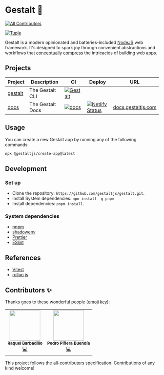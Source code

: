 # Gestalt 🌈
<!-- ALL-CONTRIBUTORS-BADGE:START - Do not remove or modify this section -->
[![All Contributors](https://img.shields.io/badge/all_contributors-2-orange.svg?style=flat-square)](#contributors-)
<!-- ALL-CONTRIBUTORS-BADGE:END -->

[![Tuple](https://img.shields.io/badge/Pairing%20with-Tuple-5A67D8)](https://tuple.app)

Gestalt is a modern opinionated and batteries-included [NodeJS](https://nodejs.org/en/) web framework. It's designed to spark joy through convenient abstractions and workflows that [conceptually compress](https://m.signalvnoise.com/conceptual-compression-means-beginners-dont-need-to-know-sql-hallelujah/) the intricacies of building web apps.

## Projects

| Project              | Description     | CI                                                                                                                                                 | Deploy | URL |
| -------------------- | --------------- | -------------------------------------------------------------------------------------------------------------------------------------------------- | --- | -- |
| [gestalt](/packages/gestalt) | The Gestalt CLI | [![Gestalt](https://github.com/gestaltjs/gestalt/actions/workflows/gestalt.yml/badge.svg)](https://github.com/gestaltjs/gestalt/actions/workflows/gestalt.yml) | | |
| [docs](/packages/docs) | The Gestalt Docs | [![docs](https://github.com/gestaltjs/gestalt/actions/workflows/docs.yml/badge.svg)](https://github.com/gestaltjs/gestalt/actions/workflows/docs.yml) | [![Netlify Status](https://api.netlify.com/api/v1/badges/59663ddf-1542-4900-bd41-252c0263703f/deploy-status)](https://app.netlify.com/sites/gestalt-docs/deploys) | [docs.gestaltjs.com](https://docs.gestaltjs.com) |

## Usage

You can create a new Gestalt app by running any of the following commands:

```bash
npx @gestaltjs/create-app@latest
```

## Development

### Set up

- Clone the repository: `https://github.com/gestaltjs/gestalt.git`.
- Install System dependencies: `npm install -g pnpm`
- Install dependencies: `pnpm install`.

### System dependencies

- [pnpm](https://pnpm.io/)
- [shadowenv](https://shopify.github.io/shadowenv/)
- [Prettier](https://prettier.io/)
- [ESlint](https://eslint.org/)

## References

- [Vitest](https://vitest.dev)
- [rollup.js](https://rollupjs.org)

## Contributors ✨

Thanks goes to these wonderful people ([emoji key](https://allcontributors.org/docs/en/emoji-key)):

<!-- ALL-CONTRIBUTORS-LIST:START - Do not remove or modify this section -->
<!-- prettier-ignore-start -->
<!-- markdownlint-disable -->
<table>
  <tr>
    <td align="center"><a href="https://rbarbadillo.github.io/"><img src="https://avatars.githubusercontent.com/u/38496681?v=4?s=100" width="100px;" alt=""/><br /><sub><b>Raquel Barbadillo</b></sub></a><br /><a href="https://github.com/gestaltjs/gestalt/commits?author=rbarbadillo" title="Code">💻</a></td>
    <td align="center"><a href="http://craftweg.com"><img src="https://avatars.githubusercontent.com/u/663605?v=4?s=100" width="100px;" alt=""/><br /><sub><b>Pedro Piñera Buendía</b></sub></a><br /><a href="https://github.com/gestaltjs/gestalt/commits?author=pepicrft" title="Code">💻</a></td>
  </tr>
</table>

<!-- markdownlint-restore -->
<!-- prettier-ignore-end -->

<!-- ALL-CONTRIBUTORS-LIST:END -->

This project follows the [all-contributors](https://github.com/all-contributors/all-contributors) specification. Contributions of any kind welcome!